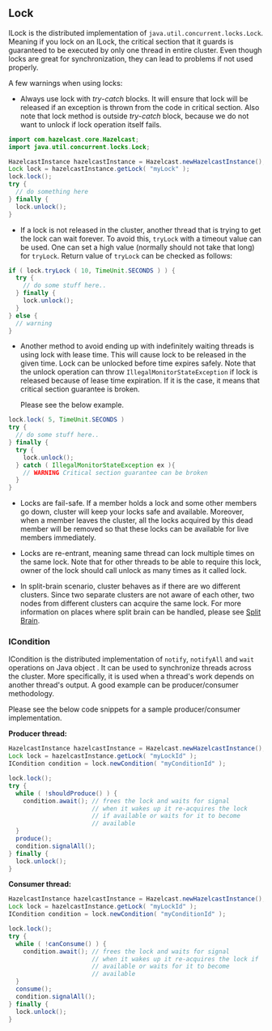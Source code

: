 

## Lock

ILock is the distributed implementation of `java.util.concurrent.locks.Lock`. Meaning if you lock on an ILock, the critical
section that it guards is guaranteed to be executed by only one thread in entire cluster. Even though locks are great for synchronization, they can lead to problems if not used properly.

A few warnings when using locks:

- Always use lock with *try*-*catch* blocks. It will ensure that lock will be released if an exception is thrown from
the code in critical section. Also note that lock method is outside *try*-*catch* block, because we do not want to unlock
if lock operation itself fails.

```java
import com.hazelcast.core.Hazelcast;
import java.util.concurrent.locks.Lock;

HazelcastInstance hazelcastInstance = Hazelcast.newHazelcastInstance();
Lock lock = hazelcastInstance.getLock( "myLock" );
lock.lock();
try {
  // do something here
} finally {
  lock.unlock();
}
```

- If a lock is not released in the cluster, another thread that is trying to get the
lock can wait forever. To avoid this, `tryLock` with a timeout value can be used. One can
set a high value (normally should not take that long) for `tryLock`. Return value of `tryLock` can be checked as follows:

```java
if ( lock.tryLock ( 10, TimeUnit.SECONDS ) ) {
  try {  
    // do some stuff here..  
  } finally {  
    lock.unlock();  
  }   
} else {
  // warning
}
```

- Another method to avoid ending up with indefinitely waiting threads is using lock with lease time. This will cause
lock to be released in the given time. Lock can be unlocked before time expires safely. Note that the unlock operation can
throw `IllegalMonitorStateException` if lock is released because of lease time expiration. If it is the case, it means
that critical section guarantee is broken.

	Please see the below example.

```java
lock.lock( 5, TimeUnit.SECONDS )
try {
  // do some stuff here..
} finally {
  try {
    lock.unlock();
  } catch ( IllegalMonitorStateException ex ){
    // WARNING Critical section guarantee can be broken
  }
}
```

- Locks are fail-safe. If a member holds a lock and some other members go down, cluster will keep your locks safe and available.
Moreover, when a member leaves the cluster, all the locks acquired by this dead member will be removed so that these
locks can be available for live members immediately.


- Locks are re-entrant, meaning same thread can lock multiple times on the same lock. Note that for other threads to be
 able to require this lock, owner of the lock should call unlock as many times as it called lock.

- In split-brain scenario, cluster behaves as if there are wo different clusters. Since two separate clusters are not aware of each other,
two nodes from different clusters can acquire the same lock.
For more information on places where split brain can be handled, please see [Split Brain](#how-is-split-brain-syndrome-handled).

### ICondition

ICondition is the distributed implementation of `notify`, `notifyAll` and `wait` operations on Java object . It can be used to synchronize
threads  across the cluster. More specifically, it is used when a thread's work  depends on another thread's output. A good example
can be producer/consumer methodology. 

Please see the below code snippets for a sample producer/consumer implementation.

**Producer thread:**

```java
HazelcastInstance hazelcastInstance = Hazelcast.newHazelcastInstance();
Lock lock = hazelcastInstance.getLock( "myLockId" );
ICondition condition = lock.newCondition( "myConditionId" );

lock.lock();
try {
  while ( !shouldProduce() ) {
    condition.await(); // frees the lock and waits for signal
                       // when it wakes up it re-acquires the lock
                       // if available or waits for it to become
                       // available
  }
  produce();
  condition.signalAll();
} finally {
  lock.unlock();
}
```

**Consumer thread:**
       
```java       
HazelcastInstance hazelcastInstance = Hazelcast.newHazelcastInstance();
Lock lock = hazelcastInstance.getLock( "myLockId" );
ICondition condition = lock.newCondition( "myConditionId" );

lock.lock();
try {
  while ( !canConsume() ) {
    condition.await(); // frees the lock and waits for signal
                       // when it wakes up it re-acquires the lock if 
                       // available or waits for it to become
                       // available
  }
  consume();
  condition.signalAll();
} finally {
  lock.unlock();
}
```

